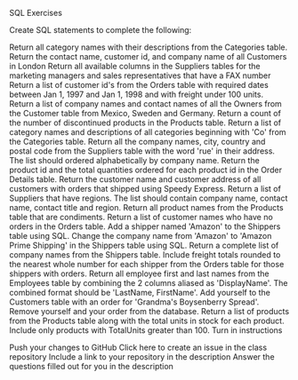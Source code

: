 SQL Exercises

Create SQL statements to complete the following:

Return all category names with their descriptions from the Categories table.
Return the contact name, customer id, and company name of all Customers in London
Return all available columns in the Suppliers tables for the marketing managers and sales representatives that have a FAX number
Return a list of customer id's from the Orders table with required dates between Jan 1, 1997 and Jan 1, 1998 and with freight under 100 units.
Return a list of company names and contact names of all the Owners from the Customer table from Mexico, Sweden and Germany.
Return a count of the number of discontinued products in the Products table.
Return a list of category names and descriptions of all categories beginning with 'Co' from the Categories table.
Return all the company names, city, country and postal code from the Suppliers table with the word 'rue' in their address. The list should ordered alphabetically by company name.
Return the product id and the total quantities ordered for each product id in the Order Details table.
Return the customer name and customer address of all customers with orders that shipped using Speedy Express.
Return a list of Suppliers that have regions. The list should contain company name, contact name, contact title and region.
Return all product names from the Products table that are condiments.
Return a list of customer names who have no orders in the Orders table.
Add a shipper named 'Amazon' to the Shippers table using SQL.
Change the company name from 'Amazon' to 'Amazon Prime Shipping' in the Shippers table using SQL.
Return a complete list of company names from the Shippers table. Include freight totals rounded to the nearest whole number for each shipper from the Orders table for those shippers with orders.
Return all employee first and last names from the Employees table by combining the 2 columns aliased as 'DisplayName'. The combined format should be 'LastName, FirstName'.
Add yourself to the Customers table with an order for 'Grandma's Boysenberry Spread'.
Remove yourself and your order from the database.
Return a list of products from the Products table along with the total units in stock for each product. Include only products with TotalUnits greater than 100.
Turn in instructions

Push your changes to GitHub
Click here to create an issue in the class repository
Include a link to your repository in the description
Answer the questions filled out for you in the description
